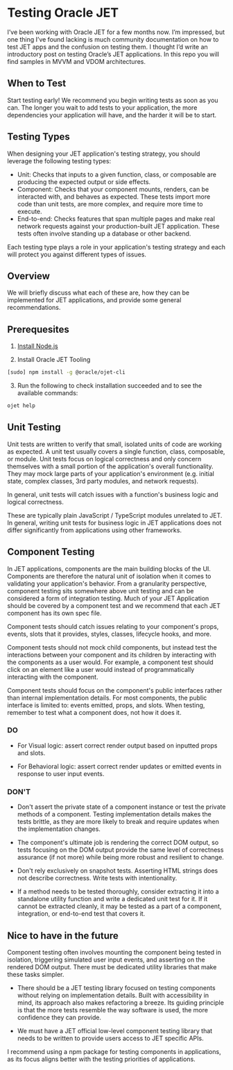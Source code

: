 # Testing Oracle JET

I’ve been working with Oracle JET for a few months now. I’m impressed, but one thing I’ve found lacking is much community documentation on how to test JET apps and the confusion on testing them. I thought I’d write an introductory post on testing Oracle’s JET applications. In this repo you will find samples in MVVM and VDOM architectures.

## When to Test

Start testing early! We recommend you begin writing tests as soon as you can. The longer you wait to add tests to your application, the more dependencies your application will have, and the harder it will be to start.

## Testing Types
When designing your JET application's testing strategy, you should leverage the following testing types:

- Unit: Checks that inputs to a given function, class, or composable are producing the expected output or side effects.
- Component: Checks that your component mounts, renders, can be interacted with, and behaves as expected. These tests import more code than unit tests, are more complex, and require more time to execute.
- End-to-end: Checks features that span multiple pages and make real network requests against your production-built JET application. These tests often involve standing up a database or other backend.

Each testing type plays a role in your application's testing strategy and each will protect you against different types of issues.

## Overview
We will briefly discuss what each of these are, how they can be implemented for JET applications, and provide some general recommendations.

## Prerequesites
1) [Install Node.js](https://docs.oracle.com/en/middleware/developer-tools/jet/10/develop/choose-development-environment-oracle-jet.html#GUID-2B7F94A4-0699-47B6-96A9-C6E94B1BCF10)

2) Install Oracle JET Tooling

```bash
[sudo] npm install -g @oracle/ojet-cli
```
3) Run the following to check installation succeeded and to see the available commands:

```bash
ojet help
```

## Unit Testing
Unit tests are written to verify that small, isolated units of code are working as expected. A unit test usually covers a single function, class, composable, or module. Unit tests focus on logical correctness and only concern themselves with a small portion of the application's overall functionality. They may mock large parts of your application's environment (e.g. initial state, complex classes, 3rd party modules, and network requests).

In general, unit tests will catch issues with a function's business logic and logical correctness.

These are typically plain JavaScript / TypeScript modules unrelated to JET. In general, writing unit tests for business logic in JET applications does not differ significantly from applications using other frameworks.

## Component Testing
In JET applications, components are the main building blocks of the UI. Components are therefore the natural unit of isolation when it comes to validating your application's behavior. From a granularity perspective, component testing sits somewhere above unit testing and can be considered a form of integration testing. Much of your JET Application should be covered by a component test and we recommend that each JET component has its own spec file.

Component tests should catch issues relating to your component's props, events, slots that it provides, styles, classes, lifecycle hooks, and more.

Component tests should not mock child components, but instead test the interactions between your component and its children by interacting with the components as a user would. For example, a component test should click on an element like a user would instead of programmatically interacting with the component.

Component tests should focus on the component's public interfaces rather than internal implementation details. For most components, the public interface is limited to: events emitted, props, and slots. When testing, remember to test what a component does, not how it does it.

### DO

- For Visual logic: assert correct render output based on inputted props and slots.

- For Behavioral logic: assert correct render updates or emitted events in response to user input events.

### DON'T

- Don't assert the private state of a component instance or test the private methods of a component. Testing implementation details makes the tests brittle, as they are more likely to break and require updates when the implementation changes.

- The component's ultimate job is rendering the correct DOM output, so tests focusing on the DOM output provide the same level of correctness assurance (if not more) while being more robust and resilient to change.

- Don't rely exclusively on snapshot tests. Asserting HTML strings does not describe correctness. Write tests with intentionality.

- If a method needs to be tested thoroughly, consider extracting it into a standalone utility function and write a dedicated unit test for it. If it cannot be extracted cleanly, it may be tested as a part of a component, integration, or end-to-end test that covers it.

## Nice to have in the future
Component testing often involves mounting the component being tested in isolation, triggering simulated user input events, and asserting on the rendered DOM output. There must be dedicated utility libraries that make these tasks simpler.

- There should be a JET testing library focused on testing components without relying on implementation details. Built with accessibility in mind, its approach also makes refactoring a breeze. Its guiding principle is that the more tests resemble the way software is used, the more confidence they can provide.

- We must have a JET official low-level component testing library that needs to be written to provide users access to JET specific APIs.

I recommend using a npm package for testing components in applications, as its focus aligns better with the testing priorities of applications.